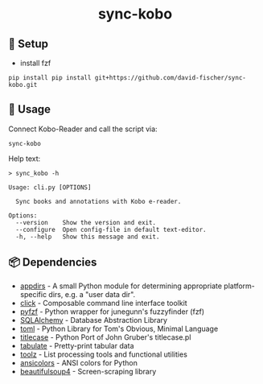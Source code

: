 <h1 align="center">sync-kobo</h1>

## 🚧 Setup

* install fzf
```
pip install pip install git+https://github.com/david-fischer/sync-kobo.git
```

## 🔧 Usage

Connect Kobo-Reader and call the script via:
```
sync-kobo
```

<!-- jinja-block help
Help text:

```
> sync_kobo -h

{{ execute_command("./sync_kobo/cli.py -h") }}

```
jinja-block help-->
<!-- jinja-out help start-->
Help text:

```
> sync_kobo -h

Usage: cli.py [OPTIONS]

  Sync books and annotations with Kobo e-reader.

Options:
  --version    Show the version and exit.
  --configure  Open config-file in default text-editor.
  -h, --help   Show this message and exit.

```
<!-- jinja-out help end-->


## 📦 Dependencies

<!-- jinja-block deps
{{ "\n".join(dep_strings) }}
jinja-block deps-->
<!-- jinja-out deps start-->
 * [appdirs](http://github.com/ActiveState/appdirs) - A small Python module for determining appropriate platform-specific dirs, e.g. a "user data dir".
 * [click](https://palletsprojects.com/p/click/) - Composable command line interface toolkit
 * [pyfzf](https://github.com/nk412/pyfzf) - Python wrapper for junegunn's fuzzyfinder (fzf)
 * [SQLAlchemy](http://www.sqlalchemy.org) - Database Abstraction Library
 * [toml](https://github.com/uiri/toml) - Python Library for Tom's Obvious, Minimal Language
 * [titlecase](https://github.com/ppannuto/python-titlecase) - Python Port of John Gruber's titlecase.pl
 * [tabulate](https://github.com/astanin/python-tabulate) - Pretty-print tabular data
 * [toolz](https://github.com/pytoolz/toolz/) - List processing tools and functional utilities
 * [ansicolors](http://github.com/jonathaneunice/colors/) - ANSI colors for Python
 * [beautifulsoup4](http://www.crummy.com/software/BeautifulSoup/bs4/) - Screen-scraping library
<!-- jinja-out deps end-->
